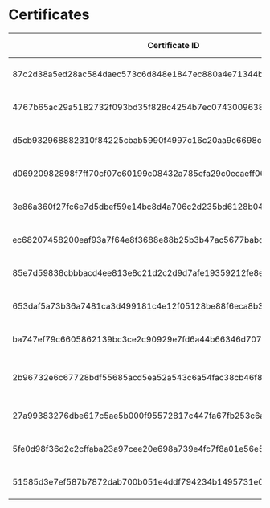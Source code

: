 # Certificates

|Certificate ID|Certificate Holder ID|Holder Name|Certificate Name|Level|Certified at|Valid Until|Holder GitHub|Contacts|
|---|---|---|---|---|---|---|---|---|
|87c2d38a5ed28ac584daec573c6d848e1847ec880a4e71344bd039333c3093bc|2841406bc7d9a5a5135564ce5bc4e6ef3e4bf5bb3dd0e290783b055b13495a24|Sabrina França dos Santos|Master of ELT Best Practices||July 2025|No expiration|Brina068|https://www.linkedin.com/in/sabrina-santos-35132822b/?locale=pt_BR|
|4767b65ac29a5182732f093bd35f828c4254b7ec074300963818cb14b9625c34|8f9e2ca20f6ec5c1af3afb5475f8d5dd260622858da0faa37552055720620eee|Dmitry Doni|Master of ELT Best Practices||July 2025|No expiration|github.com/dmitrydoni|linkedin.com/in/dmitrydoni|
|d5cb932968882310f84225cbab5990f4997c16c20aa9c6698c84f9b8d9e11964|1caa2c247ba31f257c35ed69bd71bd21914954b8f955b9b08cd7ee691cd7c096|Akrati Jain|Master of ELT Best Practices||July 2025|No expiration||https://www.linkedin.com/in/akratijain-dataengineer/|
|d06920982898f7ff70cf07c60199c08432a785efa29c0ecaeff06eac555f46be|7f24cb6c0a9f939d01ab52c4a8518b17b79a8fb09d0597332e356d5ec01bc7eb|Aditya Walchale|Master of ELT Best Practices||July 2025|No expiration|https://github.com/Apple1602|https://www.linkedin.com/in/adityawalchale/|
|3e86a360f27fc6e7d5dbef59e14bc8d4a706c2d235bd6128b043e932ae8d55f5|f07dd95a1958533040031d372ce39bab59f0e2c6182c5d2c35414163dc0a28da|Nishant Walchale|Master of ELT Best Practices||July 2025|No expiration||https://www.linkedin.com/in/nishant-walchale/|
|ec68207458200eaf93a7f64e8f3688e88b25b3b47ac5677babc935cbbfd53dda|41658c1e12a32a3c96f58d61b676162e276906812f969cc92041208545c600da|Jayanth Kumar G|Master of ELT Best Practices||July 2025|No expiration|https://github.com/Jayanth0721|https://www.linkedin.com/in/jayanthkumarg/|
|85e7d59838cbbbacd4ee813e8c21d2c2d9d7afe19359212fe8e504263c079c69|5f62a98cefe3e826e3d26645378424e701796537a295a7a6773f78d91f22913f|Chinu Mangal|Master of ELT Best Practices||July 2025|No expiration||chinu.mangal421@gmail.com|
|653daf5a73b36a7481ca3d499181c4e12f05128be88f6eca8b3ed7e25cd8a0dd|305f11cd6480bc7219777610d5f0ace06c840262cdab10aff7396b75d69c110e|Konstantina Veleva|Master of ELT Best Practices||July 2025|No expiration|konstantina54|https://www.linkedin.com/in/konstantina-veleva-9bb05128/|
|ba747ef79c6605862139bc3ce2c90929e7fd6a44b66346d70741ce9ee0b4994c|13f14faa6ef63d790515300762feb1a6258af42e800c1b60a51f7baa0bae8122|Erfan Hesami|Master of ELT Best Practices||July 2025|No expiration|https://github.com/HopeFan|https://www.linkedin.com/in/erfanhesami/|
|2b96732e6c67728bdf55685acd5ea52a543c6a54fac38cb46f8456912ac69565|bdea18d36fd8de04f422eeb4468944b494eb51039e96a142e5fe6c9c72dcb3a7|Pedro Miguel Olveira Leitão|Master of ELT Best Practices||July 2025|No expiration|oleitao|pedromoleitao@gmail.com|
|27a99383276dbe617c5ae5b000f95572817c447fa67fb253c6ad4c1085974547|2552da96b762e4c52e3978f8e63938329999dda1a20ed9f623d0274d12afc2ed|Merve Neslihan Okçu|Master of ELT Best Practices||July 2025|No expiration|||
|5fe0d98f36d2c2cffaba23a97cee20e698a739e4fc7f8a01e56e591bb30773bb|3735314d9760975097f0ba71b5867896a5eabe7d357b3a19fe06f1abcb1d7cfb|Abraham Cachu|Master of ELT Best Practices||July 2025|No expiration|https://github.com/avrahamluna|https://www.linkedin.com/in/avrahamluna/|
|51585d3e7ef587b7872dab700b051e4ddf794234b1495731e01d48e8bef906d1|24e5a187912285fe6ea3fa28ce210cdb6148c75a4b3979744326eb2b4d015bbd|Neha Harish Kumar|Master of ELT Best Practices||July 2025|No expiration|||
